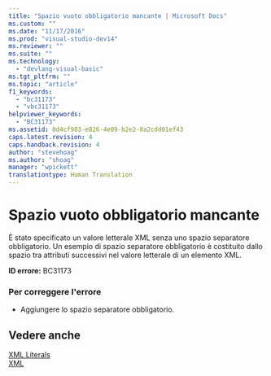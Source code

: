```yaml
---
title: "Spazio vuoto obbligatorio mancante | Microsoft Docs"
ms.custom: ""
ms.date: "11/17/2016"
ms.prod: "visual-studio-dev14"
ms.reviewer: ""
ms.suite: ""
ms.technology: 
  - "devlang-visual-basic"
ms.tgt_pltfrm: ""
ms.topic: "article"
f1_keywords: 
  - "bc31173"
  - "vbc31173"
helpviewer_keywords: 
  - "BC31173"
ms.assetid: 0d4cf983-e826-4e09-b2e2-8a2cdd01ef43
caps.latest.revision: 4
caps.handback.revision: 4
author: "stevehoag"
ms.author: "shoag"
manager: "wpickett"
translationtype: Human Translation
---
```

# Spazio vuoto obbligatorio mancante
È stato specificato un valore letterale XML senza uno spazio separatore obbligatorio. Un esempio di spazio separatore obbligatorio è costituito dallo spazio tra attributi successivi nel valore letterale di un elemento XML.  
  
 **ID errore:** BC31173  
  
### Per correggere l'errore  
  
-   Aggiungere lo spazio separatore obbligatorio.  
  
## Vedere anche  
 [XML Literals](../../visual-basic/language-reference/xml-literals/index.md)   
 [XML](../../visual-basic/programming-guide/language-features/xml/index.md)